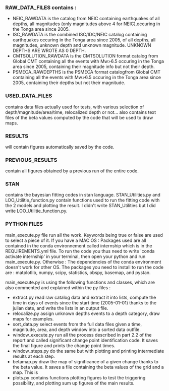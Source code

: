 
### RAW_DATA_FILES contains :

- NEIC_RAWDATA is the catalog from NEIC containing earthquakes of all depths, all magnitudes (only magnitudes above 4 for NEIC),occuring in the Tonga area since 2005.
- ISC_RAWDATA is the combined ISC/IDC/NEIC catalog containing earthquakes occuring in the Tonga area since 2005, of all depths, all magnitudes, unknown depth and unknown magnitude. UNKNOWN DEPTHS ARE WROTE AS 0 DEPTH.
- CMTSOLUTION_RAWDATA is the CMTSOLUTION format catalog from Global CMT containing all the events with Mw>6.5 occuring in the Tonga area since 2005, containing their magnitude info but not their depth.
- PSMECA_RAWDEPTHS is the PSMECA format catalogfrom Global CMT containing all the events with Mw>6.5 occuring in the Tonga area since 2005, containing their depths but not their magnitude.

### USED_DATA_FILES
contains data files actually used for tests, with various selection of depth/magnitude/area/time, relocalized depth or not...
also contains text files of the beta values computed by the code that will be used to draw maps.

### RESULTS
will contain figures automatically saved by the code.

### PREVIOUS_RESULTS
contain all figures obtained by a previous run of the entire code.

### STAN
contains the bayesian fitting codes in stan language. STAN_Utilities.py and LOO_Utilitie_function.py contain functions used to run the fitting code with the 2 models and plotting the result.
I didn't write STAN_Utilities but I did write LOO_Utilitie_function.py.


### PYTHON FILES
main_execute.py file run all the work. Keywords being true or false are used to select a piece of it.
If you have a MAC OS :
Packages used are all contained in the conda environnement called internship which is in the REQUIREMENTS.yml file. To run the code you thus need to write 'conda activate internship' in your terminal, then open your python and run main_execute.py.
Otherwise :
The dependencies of the conda environment doesn't work for other OS. The packages you need to install to run the code are : matplotlib, numpy, scipy, statistics, obspy, basemap, and pystan. 

main_execute.py is using the following functions and classes, which are also commented and explained within the py files :

- extract.py read raw catalog data and extract it into lists, compute the time in days of events since the start time (2005-01-01) thanks to the julian date, and write the lists in an output file.
- relocalize.py assign unknown depths events to a depth category, draw maps for examples.
- sort_data.py select events from the full data files given a time, magnitude, area, and depth window into a sorted data outfile.
- window_execute.py run all the process described in part 2.2 of the report and called significant change point identification code. It saves the final figure and prints the change point times. 
- window_steps.py do the same but with plotting and printing intermediate results at each step.
- betamap.py draw the map of significance of a given change thanks to the beta value. It saves a file containing the beta values of the grid and a map. This is
- plots.py contains functions plotting figures to test the triggering possibility, and plotting sum up figures of the main results.